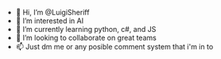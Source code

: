 - 👋 Hi, I’m @LuigiSheriff
- 👀 I’m interested in AI
- 🌱 I’m currently learning python, c#, and JS
- 💞️ I’m looking to collaborate on great teams
- 📫 Just dm me or any posible comment system that i'm in to

<!---
LuigiSheriff/LuigiSheriff is a ✨ special ✨ repository because its `README.md` (this file) appears on your GitHub profile.
You can click the Preview link to take a look at your changes.
--->
